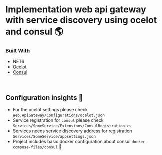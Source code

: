 # Implementation web api gateway with service discovery using ocelot and consul  :earth_americas:

### Built With

* NET6
* [Ocelot](https://ocelot.readthedocs.io/en/latest/introduction/gettingstarted.html)
* [Consul](https://www.consul.io/)

<br/>


<!-- Keynotes -->
## Configuration insights :rocket:

- For the ocelot settings please check `Web.ApiGateway/Configurations/ocelot.json`
- Service registration for `consul` please check `Services/SomeService/Extensions/ConsulRegistration.cs`
- Services needs service discovery address for registration `Services/SomeService/appsettings.json`
- Project includes basic docker configuration about consul `docker-compose-files/consul` :whale2:
